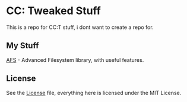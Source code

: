 # CC: Tweaked Stuff

This is a repo for CC:T stuff, i dont want to create a repo for.

## My Stuff

[AFS](./afs.lua) - Advanced Filesystem library, with useful features.

## License
See the [License](./LICENSE) file, everything here is licensed under the MIT License.
